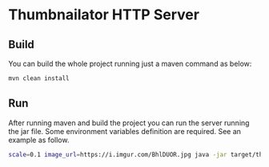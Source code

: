 # Thumbnailator HTTP Server

## Build
You can build the whole project running just a maven command as below:

```bash
mvn clean install
```

## Run
After running maven and build the project you can run the server running the jar file. Some environment variables definition are required.  See an example as follow.

```bash
scale=0.1 image_url=https://i.imgur.com/BhlDUOR.jpg java -jar target/thumbnailator-server-maven-0.0.1-SNAPSHOT.jar
```
